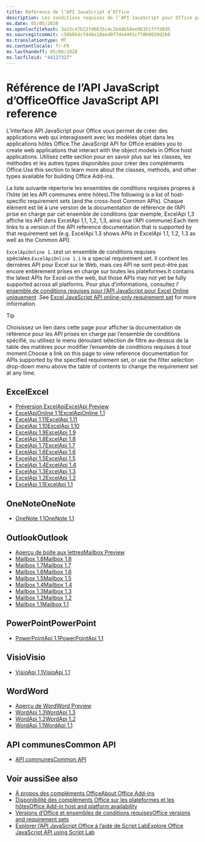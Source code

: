 ```yaml
---
title: Référence de l’API JavaScript d’Office
description: Les conditions requises de l’API JavaScript pour Office par hôte.
ms.date: 05/05/2020
ms.openlocfilehash: 3a32c47b23fd6635c4c2b44b58ee9b351fffd8d5
ms.sourcegitcommit: c38b0b4cf446e10aed0f7de4401cf7060020d260
ms.translationtype: MT
ms.contentlocale: fr-FR
ms.lasthandoff: 05/06/2020
ms.locfileid: "44127327"
---
```

# <a name="office-javascript-api-reference"></a><span data-ttu-id="3064f-103">Référence de l’API JavaScript d’Office</span><span class="sxs-lookup"><span data-stu-id="3064f-103">Office JavaScript API reference</span></span>

<span data-ttu-id="3064f-104">L’interface API JavaScript pour Office vous permet de créer des applications web qui interagissent avec les modèles objet dans les applications hôtes Office.</span><span class="sxs-lookup"><span data-stu-id="3064f-104">The JavaScript API for Office enables you to create web applications that interact with the object models in Office host applications.</span></span> <span data-ttu-id="3064f-105">Utilisez cette section pour en savoir plus sur les classes, les méthodes et les autres types disponibles pour créer des compléments Office.</span><span class="sxs-lookup"><span data-stu-id="3064f-105">Use this section to learn more about the classes, methods, and other types available for building Office Add-ins.</span></span>

<span data-ttu-id="3064f-106">La liste suivante répertorie les ensembles de conditions requises propres à l’hôte (et les API communes entre hôtes).</span><span class="sxs-lookup"><span data-stu-id="3064f-106">The following is a list of host-specific requirement sets (and the cross-host Common APIs).</span></span> <span data-ttu-id="3064f-107">Chaque élément est lié à une version de la documentation de référence de l’API prise en charge par cet ensemble de conditions (par exemple, ExcelApi 1,3 affiche les API dans ExcelApi 1,1, 1,2, 1,3, ainsi que l’API commune).</span><span class="sxs-lookup"><span data-stu-id="3064f-107">Each item links to a version of the API reference documentation that is supported by that requirement set (e.g. ExcelApi 1.3 shows APIs in ExcelApi 1.1, 1.2, 1.3 as well as the Common API).</span></span>

<span data-ttu-id="3064f-108">`ExcelApiOnline 1.1`est un ensemble de conditions requises spéciales.</span><span class="sxs-lookup"><span data-stu-id="3064f-108">`ExcelApiOnline 1.1` is a special requirement set.</span></span> <span data-ttu-id="3064f-109">Il contient les dernières API pour Excel sur le Web, mais ces API ne sont peut-être pas encore entièrement prises en charge sur toutes les plateformes.</span><span class="sxs-lookup"><span data-stu-id="3064f-109">It contains the latest APIs for Excel on the web, but those APIs may not yet be fully supported across all platforms.</span></span> <span data-ttu-id="3064f-110">Pour plus d’informations, consultez l' [ensemble de conditions requises pour l’API JavaScript pour Excel Online uniquement](/office/dev/add-ins/reference/requirement-sets/excel-api-online-requirement-set) .</span><span class="sxs-lookup"><span data-stu-id="3064f-110">See [Excel JavaScript API online-only requirement set](/office/dev/add-ins/reference/requirement-sets/excel-api-online-requirement-set) for more information.</span></span>

> [!TIP]
> <span data-ttu-id="3064f-111">Choisissez un lien dans cette page pour afficher la documentation de référence pour les API prises en charge par l’ensemble de conditions spécifié, ou utilisez le menu déroulant sélection de filtre au-dessus de la table des matières pour modifier l’ensemble de conditions requises à tout moment.</span><span class="sxs-lookup"><span data-stu-id="3064f-111">Choose a link on this page to view reference documentation for APIs supported by the specified requirement set, or use the filter selection drop-down menu above the table of contents to change the requirement set at any time.</span></span>

## <a name="excel"></a><span data-ttu-id="3064f-112">Excel</span><span class="sxs-lookup"><span data-stu-id="3064f-112">Excel</span></span>

- [<span data-ttu-id="3064f-113">Préversion ExcelApi</span><span class="sxs-lookup"><span data-stu-id="3064f-113">ExcelApi Preview</span></span>](/javascript/api/excel?view=excel-js-preview)
- [<span data-ttu-id="3064f-114">ExcelApiOnline 1,1</span><span class="sxs-lookup"><span data-stu-id="3064f-114">ExcelApiOnline 1.1</span></span>](/javascript/api/excel?view=excel-js-online)
- [<span data-ttu-id="3064f-115">ExcelApi 1,11</span><span class="sxs-lookup"><span data-stu-id="3064f-115">ExcelApi 1.11</span></span>](/javascript/api/excel?view=excel-js-1.11)
- [<span data-ttu-id="3064f-116">ExcelApi 1.10</span><span class="sxs-lookup"><span data-stu-id="3064f-116">ExcelApi 1.10</span></span>](/javascript/api/excel?view=excel-js-1.10)
- [<span data-ttu-id="3064f-117">ExcelApi 1.9</span><span class="sxs-lookup"><span data-stu-id="3064f-117">ExcelApi 1.9</span></span>](/javascript/api/excel?view=excel-js-1.9)
- [<span data-ttu-id="3064f-118">ExcelApi 1.8</span><span class="sxs-lookup"><span data-stu-id="3064f-118">ExcelApi 1.8</span></span>](/javascript/api/excel?view=excel-js-1.8)
- [<span data-ttu-id="3064f-119">ExcelApi 1.7</span><span class="sxs-lookup"><span data-stu-id="3064f-119">ExcelApi 1.7</span></span>](/javascript/api/excel?view=excel-js-1.7)
- [<span data-ttu-id="3064f-120">ExcelApi 1.6</span><span class="sxs-lookup"><span data-stu-id="3064f-120">ExcelApi 1.6</span></span>](/javascript/api/excel?view=excel-js-1.6)
- [<span data-ttu-id="3064f-121">ExcelApi 1.5</span><span class="sxs-lookup"><span data-stu-id="3064f-121">ExcelApi 1.5</span></span>](/javascript/api/excel?view=excel-js-1.5)
- [<span data-ttu-id="3064f-122">ExcelApi 1.4</span><span class="sxs-lookup"><span data-stu-id="3064f-122">ExcelApi 1.4</span></span>](/javascript/api/excel?view=excel-js-1.4)
- [<span data-ttu-id="3064f-123">ExcelApi 1.3</span><span class="sxs-lookup"><span data-stu-id="3064f-123">ExcelApi 1.3</span></span>](/javascript/api/excel?view=excel-js-1.3)
- [<span data-ttu-id="3064f-124">ExcelApi 1.2</span><span class="sxs-lookup"><span data-stu-id="3064f-124">ExcelApi 1.2</span></span>](/javascript/api/excel?view=excel-js-1.2)
- [<span data-ttu-id="3064f-125">ExcelApi 1.1</span><span class="sxs-lookup"><span data-stu-id="3064f-125">ExcelApi 1.1</span></span>](/javascript/api/excel?view=excel-js-1.1)

## <a name="onenote"></a><span data-ttu-id="3064f-126">OneNote</span><span class="sxs-lookup"><span data-stu-id="3064f-126">OneNote</span></span>

- [<span data-ttu-id="3064f-127">OneNote 1,1</span><span class="sxs-lookup"><span data-stu-id="3064f-127">OneNote 1.1</span></span>](/javascript/api/onenote?view=onenote-js-1.1)

## <a name="outlook"></a><span data-ttu-id="3064f-128">Outlook</span><span class="sxs-lookup"><span data-stu-id="3064f-128">Outlook</span></span>

- [<span data-ttu-id="3064f-129">Aperçu de boîte aux lettres</span><span class="sxs-lookup"><span data-stu-id="3064f-129">Mailbox Preview</span></span>](/javascript/api/outlook?view=outlook-js-preview)
- [<span data-ttu-id="3064f-130">Mailbox 1.8</span><span class="sxs-lookup"><span data-stu-id="3064f-130">Mailbox 1.8</span></span>](/javascript/api/outlook?view=outlook-js-1.8)
- [<span data-ttu-id="3064f-131">Mailbox 1.7</span><span class="sxs-lookup"><span data-stu-id="3064f-131">Mailbox 1.7</span></span>](/javascript/api/outlook?view=outlook-js-1.7)
- [<span data-ttu-id="3064f-132">Mailbox 1.6</span><span class="sxs-lookup"><span data-stu-id="3064f-132">Mailbox 1.6</span></span>](/javascript/api/outlook?view=outlook-js-1.6)
- [<span data-ttu-id="3064f-133">Mailbox 1.5</span><span class="sxs-lookup"><span data-stu-id="3064f-133">Mailbox 1.5</span></span>](/javascript/api/outlook?view=outlook-js-1.5)
- [<span data-ttu-id="3064f-134">Mailbox 1.4</span><span class="sxs-lookup"><span data-stu-id="3064f-134">Mailbox 1.4</span></span>](/javascript/api/outlook?view=outlook-js-1.4)
- [<span data-ttu-id="3064f-135">Mailbox 1.3</span><span class="sxs-lookup"><span data-stu-id="3064f-135">Mailbox 1.3</span></span>](/javascript/api/outlook?view=outlook-js-1.3)
- [<span data-ttu-id="3064f-136">Mailbox 1.2</span><span class="sxs-lookup"><span data-stu-id="3064f-136">Mailbox 1.2</span></span>](/javascript/api/outlook?view=outlook-js-1.2)
- [<span data-ttu-id="3064f-137">Mailbox 1.1</span><span class="sxs-lookup"><span data-stu-id="3064f-137">Mailbox 1.1</span></span>](/javascript/api/outlook?view=outlook-js-1.1)

## <a name="powerpoint"></a><span data-ttu-id="3064f-138">PowerPoint</span><span class="sxs-lookup"><span data-stu-id="3064f-138">PowerPoint</span></span>

- [<span data-ttu-id="3064f-139">PowerPointApi 1.1</span><span class="sxs-lookup"><span data-stu-id="3064f-139">PowerPointApi 1.1</span></span>](/javascript/api/powerpoint?view=powerpoint-js-1.1)

## <a name="visio"></a><span data-ttu-id="3064f-140">Visio</span><span class="sxs-lookup"><span data-stu-id="3064f-140">Visio</span></span>

- [<span data-ttu-id="3064f-141">VisioApi 1,1</span><span class="sxs-lookup"><span data-stu-id="3064f-141">VisioApi 1.1</span></span>](/javascript/api/visio?view=visio-js-1.1)

## <a name="word"></a><span data-ttu-id="3064f-142">Word</span><span class="sxs-lookup"><span data-stu-id="3064f-142">Word</span></span>

- [<span data-ttu-id="3064f-143">Aperçu de Word</span><span class="sxs-lookup"><span data-stu-id="3064f-143">Word Preview</span></span>](/javascript/api/word?view=word-js-preview)
- [<span data-ttu-id="3064f-144">WordApi 1.3</span><span class="sxs-lookup"><span data-stu-id="3064f-144">WordApi 1.3</span></span>](/javascript/api/word?view=word-js-1.3)
- [<span data-ttu-id="3064f-145">WordApi 1.2</span><span class="sxs-lookup"><span data-stu-id="3064f-145">WordApi 1.2</span></span>](/javascript/api/word?view=word-js-1.2)
- [<span data-ttu-id="3064f-146">WordApi 1.1</span><span class="sxs-lookup"><span data-stu-id="3064f-146">WordApi 1.1</span></span>](/javascript/api/word?view=word-js-1.1)

## <a name="common-api"></a><span data-ttu-id="3064f-147">API communes</span><span class="sxs-lookup"><span data-stu-id="3064f-147">Common API</span></span>

- [<span data-ttu-id="3064f-148">API communes</span><span class="sxs-lookup"><span data-stu-id="3064f-148">Common API</span></span>](/javascript/api/office?view=common-js)

## <a name="see-also"></a><span data-ttu-id="3064f-149">Voir aussi</span><span class="sxs-lookup"><span data-stu-id="3064f-149">See also</span></span>

- [<span data-ttu-id="3064f-150">À propos des compléments Office</span><span class="sxs-lookup"><span data-stu-id="3064f-150">About Office Add-ins</span></span>](/office/dev/add-ins/overview)
- [<span data-ttu-id="3064f-151">Disponibilité des compléments Office sur les plateformes et les hôtes</span><span class="sxs-lookup"><span data-stu-id="3064f-151">Office Add-in host and platform availability</span></span>](/office/dev/add-ins/overview/office-add-in-availability)
- [<span data-ttu-id="3064f-152">Versions d’Office et ensembles de conditions requises</span><span class="sxs-lookup"><span data-stu-id="3064f-152">Office versions and requirement sets</span></span>](/office/dev/add-ins/develop/office-versions-and-requirement-sets)
- [<span data-ttu-id="3064f-153">Explorer l’API JavaScript Office à l’aide de Script Lab</span><span class="sxs-lookup"><span data-stu-id="3064f-153">Explore Office JavaScript API using Script Lab</span></span>](/office/dev/add-ins/overview/explore-with-script-lab)
